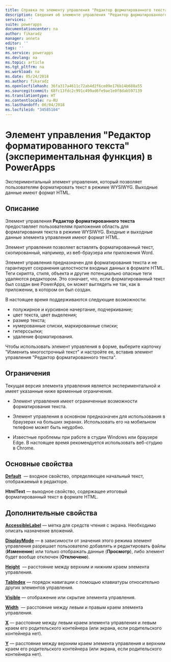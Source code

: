 ```yaml
---
title: Справка по элементу управления "Редактор форматированного текста" | Документы Майкрософт
description: Сведения об элементе управления "Редактор форматированного текста" с описанием его свойств и примерами
services: ''
suite: powerapps
documentationcenter: na
author: fikaradz
manager: anneta
editor: ''
tags: ''
ms.service: powerapps
ms.devlang: na
ms.topic: article
ms.tgt_pltfrm: na
ms.workload: na
ms.date: 05/24/2018
ms.author: fikaradz
ms.openlocfilehash: 36fa317a4611c72ab4d2f6ce09e176b14b688a55
ms.sourcegitcommit: 68fc13fdc2c991c499ad6fe9ae1e0f8dab597139
ms.translationtype: HT
ms.contentlocale: ru-RU
ms.lasthandoff: 06/04/2018
ms.locfileid: "34585104"
---
```

# <a name="rich-text-editor-control-experimental-in-powerapps"></a>Элемент управления "Редактор форматированного текста" (экспериментальная функция) в PowerApps
Экспериментальный элемент управления, который позволяет пользователям форматировать текст в режиме WYSIWYG.  Выходные данные имеют формат HTML.

## <a name="description"></a>Описание
Элемент управления **Редактор форматированного текста** предоставляет пользователям приложения область для форматирования текста в режиме WYSIWYG.  Входные и выходные данные элемента управления имеют формат HTML.

Элемент управления позволяет вставлять форматированный текст, скопированный, например, из веб-браузера или приложения Word.  

Элемент управления предназначен для форматирования текста и не гарантирует сохранения целостности входных данных в формате HTML.  Теги скрипта, стиля, объекта и другие потенциально опасные теги удаляются редактором.  Это означает, что, если форматированный текст был создан вне PowerApps, он может выглядеть не так, как в приложении, в котором он был создан.

В настоящее время поддерживаются следующие возможности:
- полужирное и курсивное начертание, подчеркивание;
- цвет текста, цвет выделения;
- размер текста;
- нумерованные списки, маркированные списки;
- гиперссылки;
- удаление форматирования.

Чтобы использовать элемент управления в форме, выберите карточку "Изменить многострочный текст" и настройте ее, вставив элемент управления "Редактор форматированного текста".

## <a name="limitations"></a>Ограничения
Текущая версия элемента управления является экспериментальной и имеет указанные ниже временные ограничения.
- Элемент управления имеет ограниченные возможности форматирования текста.  

- Элемент управления в основном предназначен для использования в браузерах на больших экранах.  Использовать его на мобильном телефоне может быть неудобно.

- Известные проблемы при работе в студии Windows или браузере Edge.  В настоящее время рекомендуется использовать веб-студию в Chrome.


## <a name="key-properties"></a>Основные свойства
**[Default](properties-core.md)**  — входное свойство, определяющее начальный текст, отображаемый в редакторе.

**HtmlText** — выходное свойство, содержащее итоговый форматированный текст в формате HTML.



## <a name="additional-properties"></a>Дополнительные свойства
**[AccessibleLabel](properties-accessibility.md)** — метка для средств чтения с экрана. Необходимо описать назначение вложений.

**[DisplayMode](properties-core.md)** — в зависимости от значения этого режима элемент управления разрешает пользователю добавлять и редактировать файлы (**Изменение**) или только отображать данные (**Просмотр**), либо элемент будет вообще отключен (**Отключено**).

**[Height](properties-size-location.md)**  — расстояние между верхним и нижним краем элемента управления.

**[TabIndex](properties-accessibility.md)** — порядок навигации с помощью клавиатуры относительно других элементов управления.

**[Visible](properties-core.md)** — отображение или скрытие элемента управления.

**[Width](properties-size-location.md)**  — расстояние между левым и правым краем элемента управления.

**[X](properties-size-location.md)** — расстояние между левым краем элемента управления и левым краем его родительского контейнера (или экрана, если родительского контейнера нет).

**[Y](properties-size-location.md)** — расстояние между верхним краем элемента управления и верхним краем его родительского контейнера (или экрана, если родительского контейнера нет).
